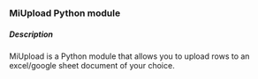 ### MiUpload Python module
##### Description
MiUpload is a Python module that allows you to upload rows to an excel/google sheet document of your choice.
